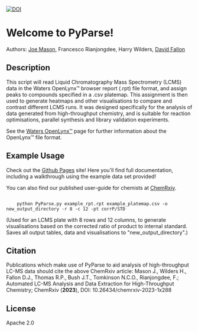 [![DOI](https://zenodo.org/badge/616543497.svg)](https://zenodo.org/badge/latestdoi/616543497)

Welcome to PyParse!
===================================

Authors: [Joe Mason](https://github.com/thatchemistryguy), Francesco Rianjongdee, Harry Wilders, [David Fallon](https://github.com/fallonda)


Description
--------------- 

This script will read Liquid Chromatography Mass Spectrometry (LCMS) data in the Waters OpenLynx™ browser report (.rpt) file
format, and assign peaks to compounds specified in  a .csv platemap. This assignment is then used to generate heatmaps and 
other visualisations to compare and contrast different LCMS runs. It was designed specifically for the analysis of data generated from 
high-throughput chemistry, and is suitable for reaction optimisations, parallel synthesis
and library validation experiments. 

See the [Waters OpenLynx™](https://www.waters.com/nextgen/ie/en/library/application-notes/2007/openlynx-open-access-and-software-tools-for-managing-an-open-access-laboratory-environment.html) page for further information about the OpenLynx™ file format. 

Example Usage 
---------------

Check out the [Github Pages](https://thatchemistryguy.github.io/PyParse/index.html) site! Here you'll find full documentation, including a walkthrough using the example data set provided!

You can also find our published user-guide for chemists at [ChemRxiv](https://doi.org/10.26434/chemrxiv-2023-1x288).

```

	python PyParse.py example_rpt.rpt example_platemap.csv -o new_output_directory -r 8 -c 12 -pt corrP/STD

```
(Used for an LCMS plate with 8 rows and 12 columns, to generate visualisations based 
on the corrected ratio of product to internal standard. Saves all output tables, data and visualisations
to "new_output_directory".)

Citation
-----------

Publications which make use of PyParse to aid analysis of high-throughput LC-MS data should cite the above ChemRxiv article:
Mason J., Wilders H., Fallon D.J., Thomas R.P., Bush J.T., Tomkinson N.C.O., Rianjongdee, F.; Automated LC-MS Analysis and Data Extraction for High-Throughput Chemistry; ChemRxiv (**2023**), DOI: 10.26434/chemrxiv-2023-1x288
		
License
---------------

Apache 2.0



